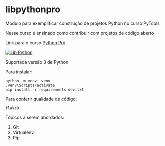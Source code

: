 # libpythonpro
Módulo para exemplificar construção de projetos Python no curso PyTools

Nesse curso é ensinado como contribuir com projetos de código aberto

Link para o curso [Python Pro](https://pythonpro.com.br/)


[![Lib Python](https://github.com/matheuspdf/libpythonpro_mlpdf/actions/workflows/python.yaml/badge.svg)](https://github.com/matheuspdf/libpythonpro_mlpdf/actions/workflows/python.yaml)


Suportada versão 3 de Python

Para instalar:

```console
python -m venv .venv
.venv\Scripts\activate
pip install -r requirements-dev.txt
```

Para conferir qualidade de código:
```console
flake8
```

Tópicos a serem abordados:
 1. Git
 2. Virtualenv
 3. Pip